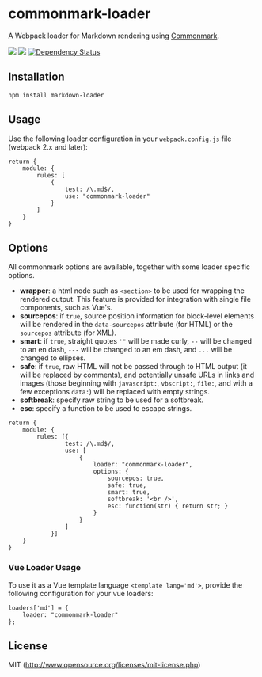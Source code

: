 # commonmark-loader
A Webpack loader for Markdown rendering using [Commonmark](https://github.com/commonmark/commonmark.js).

[![](https://img.shields.io/npm/v/commonmark-loader.svg)](https://www.npmjs.com/package/commonmark-loader)
[![](https://img.shields.io/npm/dm/commonmark-loader.svg)](https://www.npmjs.com/package/commonmark-loader)
[![Dependency Status](https://david-dm.org/peerigon/commonmark-loader.svg)](https://david-dm.org/alexgrozav/commonmark-loader)


## Installation
~~~
npm install markdown-loader
~~~

## Usage
Use the following loader configuration in your `webpack.config.js` file (webpack 2.x and later):

~~~
return {
    module: {
        rules: [
            {
                test: /\.md$/,
                use: "commonmark-loader"
            }
        ]
    }
}
~~~

## Options

All commonmark options are available, together with some loader specific options.

- **wrapper**: a html node such as `<section>` to be used for wrapping the rendered output. This feature is provided for integration with single file components, such as Vue's. 
- **sourcepos**: if `true`, source position information for block-level elements will be rendered in the `data-sourcepos` attribute (for HTML) or the `sourcepos` attribute (for XML).
- **smart**: if `true`, straight quotes `'"` will be made curly, `--` will be changed to an en dash, `---` will be changed to an em dash, and `...` will be changed to ellipses.
- **safe**: if `true`, raw HTML will not be passed through to HTML output (it will be replaced by comments), and potentially unsafe URLs in links and images (those beginning with `javascript:`, `vbscript:`, `file:`, and with a few exceptions `data:`) will be replaced with empty strings.
- **softbreak**: specify raw string to be used for a softbreak.
- **esc**: specify a function to be used to escape strings.

~~~
return {
    module: {
        rules: [{
                test: /\.md$/,
                use: [
                    {
                        loader: "commonmark-loader",
                        options: {
                            sourcepos: true,
                            safe: true,
                            smart: true,
                            softbreak: '<br />',
                            esc: function(str) { return str; }
                        }
                    }
                ]
            }]
    }
}
~~~

### Vue Loader Usage

To use it as a Vue template language `<template lang='md'>`, provide the following configuration for your vue loaders:

~~~
loaders['md'] = {
    loader: "commonmark-loader"
};
~~~

## License
MIT (http://www.opensource.org/licenses/mit-license.php)
